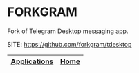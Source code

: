 # FORKGRAM

 Fork of Telegram Desktop messaging app.

 SITE: https://github.com/forkgram/tdesktop

 | [Applications](https://portable-linux-apps.github.io/apps.html) | [Home](https://portable-linux-apps.github.io)
 | --- | --- |

